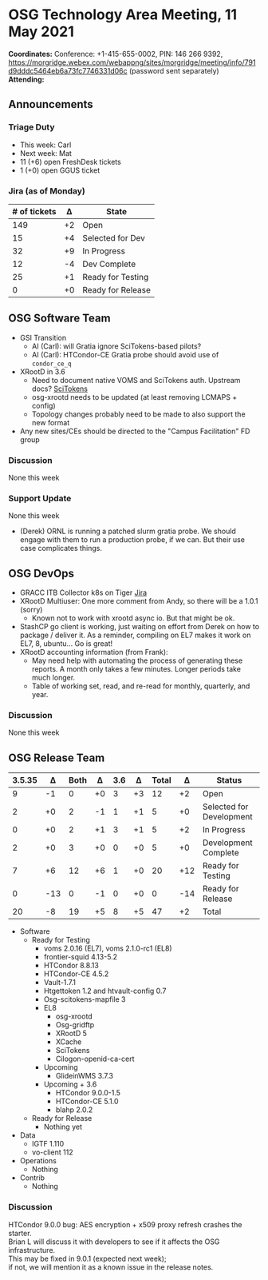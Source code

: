 # OSG Technology Area Meeting, 11 May 2021

**Coordinates:** Conference: +1-415-655-0002, PIN: 146 266 9392, <https://morgridge.webex.com/webappng/sites/morgridge/meeting/info/791d9dddc5464eb6a73fc7746331d06c> (password sent separately)  
**Attending:**   


## Announcements


### Triage Duty

-   This week: Carl
-   Next week: Mat
-   11 (+6) open FreshDesk tickets
-   1 (+0) open GGUS ticket


### Jira (as of Monday)

| # of tickets | &Delta; | State             |
|------------ |------- |----------------- |
| 149          | +2      | Open              |
| 15           | +4      | Selected for Dev  |
| 32           | +9      | In Progress       |
| 12           | -4      | Dev Complete      |
| 25           | +1      | Ready for Testing |
| 0            | +0      | Ready for Release |


## OSG Software Team

-   GSI Transition  
    -   AI (Carl): will Gratia ignore SciTokens-based pilots?
    -   AI (Carl): HTCondor-CE Gratia probe should avoid use of `condor_ce_q`
-   XRootD in 3.6  
    -   Need to document native VOMS and SciTokens auth. Upstream docs? [SciTokens](https://github.com/xrootd/xrootd/tree/master/src/XrdSciTokens)
    -   osg-xrootd needs to be updated (at least removing LCMAPS + config)
    -   Topology changes probably need to be made to also support the new format
-   Any new sites/CEs should be directed to the "Campus Facilitation" FD group


### Discussion

None this week  


### Support Update

None this week  

-   (Derek) ORNL is running a patched slurm gratia probe.  We should engage with them to run a production probe, if we can.  But their use case complicates things.


## OSG DevOps

-   GRACC ITB Collector k8s on Tiger [Jira](https://opensciencegrid.atlassian.net/browse/OPS-184)
-   XRootD Multiuser: One more comment from Andy, so there will be a 1.0.1 (sorry)
    -   Known not to work with xrootd async io.  But that might be ok.
-   StashCP go client is working, just waiting on effort from Derek on how to package / deliver it.  As a reminder, compiling on EL7 makes it work on EL7, 8, ubuntu...  Go is great!
-   XRootD accounting information (from Frank):
    -   May need help with automating the process of generating these reports.  A month only takes a few minutes.  Longer periods take much longer.
    -   Table of working set, read, and re-read for monthly, quarterly, and year.


### Discussion

None this week  


## OSG Release Team

| 3.5.35 | &Delta; | Both | &Delta; | 3.6 | &Delta; | Total | &Delta; | Status                   |
| ------ | ------- | ---- | ------- | --- | ------- | ----- | ------- | ------------------------ |
| 9      | -1      | 0    | +0      | 3   | +3      | 12    | +2      | Open                     |
| 2      | +0      | 2    | -1      | 1   | +1      | 5     | +0      | Selected for Development |
| 0      | +0      | 2    | +1      | 3   | +1      | 5     | +2      | In Progress              |
| 2      | +0      | 3    | +0      | 0   | +0      | 5     | +0      | Development Complete     |
| 7      | +6      | 12   | +6      | 1   | +0      | 20    | +12     | Ready for Testing        |
| 0      | -13     | 0    | -1      | 0   | +0      | 0     | -14     | Ready for Release        |
| 20     | -8      | 19   | +5      | 8   | +5      | 47    | +2      | Total                    |

-   Software  
    -   Ready for Testing  
        -   voms 2.0.16 (EL7), voms 2.1.0-rc1 (EL8)
        -   frontier-squid 4.13-5.2
        -   HTCondor 8.8.13
        -   HTCondor-CE 4.5.2
        -   Vault-1.7.1
        -   Htgettoken 1.2 and htvault-config 0.7
        -   Osg-scitokens-mapfile 3
        -   EL8  
            -   osg-xrootd
            -   Osg-gridftp
            -   XRootD 5
            -   XCache
            -   SciTokens
            -   Cilogon-openid-ca-cert
        -   Upcoming  
            -   GlideinWMS 3.7.3
        -   Upcoming + 3.6  
            -   HTCondor 9.0.0-1.5
            -   HTCondor-CE 5.1.0
            -   blahp 2.0.2
    -   Ready for Release  
        -   Nothing yet
-   Data  
    -   IGTF 1.110
    -   vo-client 112
-   Operations  
    -   Nothing
-   Contrib  
    -   Nothing


### Discussion

HTCondor 9.0.0 bug: AES encryption + x509 proxy refresh crashes the starter.  
Brian L will discuss it with developers to see if it affects the OSG infrastructure.  
This may be fixed in 9.0.1 (expected next week);  
if not, we will mention it as a known issue in the release notes.
